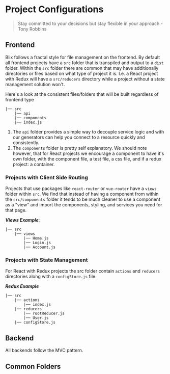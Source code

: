 # Project Configurations
> Stay committed to your decisions but stay flexible in your approach - Tony Robbins

## Frontend

Blix follows a fractal style for file management on the frontend. By default all frontend projects have a ```src``` folder that is transpiled and output to a ```dist``` folder. 
Within the ```src``` folder there are common that may have additionally directories or files based on what type of project it is. I.e. a React project with Redux will have
a ```src/reducers``` directory while a project without a state management solution won't.

Here's a look at the consistent files/folders that will be built regardless of frontend type
```
|── src
    |── api
    |── components
    |── index.js 
```
1) The ```api``` folder provides a simple way to decouple service logic and with our generators can help you connect to a resource quickly and consistently.
1) The ```components``` folder is pretty self explanatory. We should note however, that for React projects we encourage a component to have it's own folder, with the component file, a test file, a css file, and if a redux project: a container.

### Projects with Client Side Routing

Projects that use packages like ```react-router``` or ```vue-router``` have a ```views``` folder within ```src```.
We find that instead of having a component from within the ```src/components``` folder it tends to be much cleaner to use a component as a "view" and import the components, styling, and services you need for that page.

***Views Example***:
```
|── src
    |── views
        |── Home.js
        |── Login.js
        |── Account.js
```

### Projects with State Management

For React with Redux projects the src folder contain ```actions``` and ```reducers``` directories along with a ```configStore.js``` file. 

***Redux Example***
```
|── src
    |── actions
        |── index.js
    |── reducers
        |── rootReducer.js
        |── User.js
    |── configStore.js
```

## Backend

All backends follow the MVC pattern.

## Common Folders
